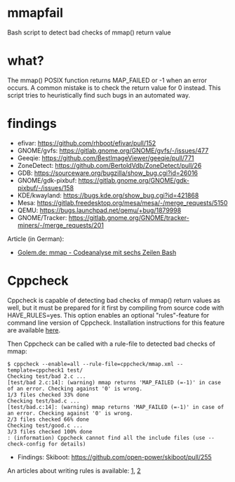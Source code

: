 # mmapfail
Bash script to detect bad checks of mmap() return value

# what?

The mmap() POSIX function returns MAP_FAILED or -1 when an error occurs.
A common mistake is to check the return value for 0 instead. This script
tries to heuristically find such bugs in an automated way.

# findings

* efivar: https://github.com/rhboot/efivar/pull/152
* GNOME/gvfs: https://gitlab.gnome.org/GNOME/gvfs/-/issues/477
* Geeqie: https://github.com/BestImageViewer/geeqie/pull/771
* ZoneDetect: https://github.com/BertoldVdb/ZoneDetect/pull/26
* GDB: https://sourceware.org/bugzilla/show_bug.cgi?id=26016
* GNOME/gdk-pixbuf: https://gitlab.gnome.org/GNOME/gdk-pixbuf/-/issues/158
* KDE/kwayland: https://bugs.kde.org/show_bug.cgi?id=421868
* Mesa: https://gitlab.freedesktop.org/mesa/mesa/-/merge_requests/5150
* QEMU: https://bugs.launchpad.net/qemu/+bug/1879998
* GNOME/Tracker: https://gitlab.gnome.org/GNOME/tracker-miners/-/merge_requests/201

Article (in German):
* [Golem.de: mmap - Codeanalyse mit sechs Zeilen Bash](https://www.golem.de/news/mmap-codeanalyse-mit-sechs-zeilen-bash-2006-148878.html)

# Cppcheck

Cppcheck is capable of detecting bad checks of mmap() return values as well, 
but it must be prepared for it first by compiling from source code with HAVE_RULES=yes. 
This option enables an optional "rules"-feature for command line version of Cppcheck. 
Installation instructions for this feature are available 
[here](https://github.com/danmar/cppcheck/blob/master/build-pcre.txt).

Then Cppcheck can be called with a rule-file to detected bad checks of mmap:
```
$ cppcheck --enable=all --rule-file=cppcheck/mmap.xml --template=cppcheck1 test/
Checking test/bad 2.c ...
[test/bad 2.c:14]: (warning) mmap returns 'MAP_FAILED (=-1)' in case of an error. Checking against '0' is wrong.
1/3 files checked 33% done
Checking test/bad.c ...
[test/bad.c:14]: (warning) mmap returns 'MAP_FAILED (=-1)' in case of an error. Checking against '0' is wrong.
2/3 files checked 66% done
Checking test/good.c ...
3/3 files checked 100% done
: (information) Cppcheck cannot find all the include files (use --check-config for details)
```

- Findings:
  Skiboot: https://github.com/open-power/skiboot/pull/255

 
An articles about writing rules is available: [1](https://sourceforge.net/projects/cppcheck/files/Articles/writing-rules-1.pdf/download), [2](https://sourceforge.net/projects/cppcheck/files/Articles/writing-rules-2.pdf/download)

